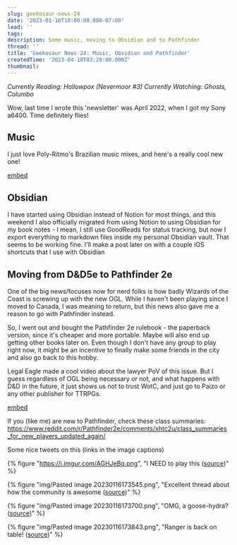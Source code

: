```yaml
---
slug: geekosaur-news-24
date: '2023-01-16T18:00:00.000-07:00'
lead: ''
tags:
description: Some music, moving to Obsidian and to Pathfinder
thread: ''
title: 'Geekosaur News 24: Music, Obsidian and Pathfinder'
createdTime: '2023-04-18T03:29:00.000Z'
thumbnail: 
---
```


_Currently Reading: Hollowpox (Nevermoor #3)
Currently Watching: Ghosts, Columbo_

Wow, last time I wrote this 'newsletter' was April 2022, when I got my Sony a6400. Time definitely flies!

## Music

I just love Poly-Ritmo's Brazilian music mixes, and here's a really cool new one!

[embed](https://www.youtube.com/watch?v=iBkmY-imhvs)

## Obsidian

I have started using Obsidian instead of Notion for most things, and this weekend I also officially migrated from using Notion to using Obsidian for my book notes - I mean, I still use GoodReads for status tracking, but now I export everything to markdown files inside my personal Obsidian vault. That seems to be working fine. I'll make a post later on with a couple iOS shortcuts that I use with Obsidian

## Moving from D&D5e  to Pathfinder 2e

One of the big news/focuses now for nerd folks is how badly Wizards of the Coast is screwing up with the new OGL. While I haven't been playing since I moved to Canada, I was meaning to return, but this news also gave me a reason to go with Pathfinder instead.

So, I went out and bought the Pathfinder 2e rulebook - the paperback version, since it's cheaper and more portable. Maybe will also end up getting other books later on. Even though I don't have any group to play right now, it might be an incentive to finally make some friends in the city and also go back to this hobby.

Legal Eagle made a cool video about the lawyer PoV of this issue. But I guess regardless of OGL being necessary or not, and what happens with D&D in the future, it just shows us not to trust WotC, and just go to Paizo or any other publisher for TTRPGs.

[embed](https://www.youtube.com/watch?v=iZQJQYqhAgY)

If you (like me) are new to Pathfinder, check these class summaries: https://www.reddit.com/r/Pathfinder2e/comments/xhtc2u/class_summaries_for_new_players_updated_again/ 

Some nice tweets on this (links in the image captions)

{% figure "https://i.imgur.com/AGHJeBq.png", "I NEED to play this ([source](https://twitter.com/LluisAbadias/status/1614710664546631680))" %}

{% figure "img/Pasted image 20230116173545.png", "Excellent thread about how the community is awesome ([source](https://twitter.com/Rulelord2E/status/1612514268418813954))" %}

{% figure "img/Pasted image 20230116173700.png", "OMG, a goose-hydra? ([source](https://twitter.com/SpookyStirfry/status/1614370590244147200))" %}

{% figure "img/Pasted image 20230116173843.png", "Ranger is back on table! ([source](https://twitter.com/LluisAbadias/status/1614599137688682500))" %}
